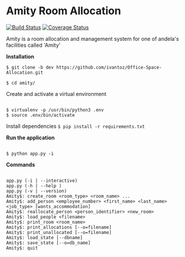 # Amity Room Allocation

[![Build Status](https://travis-ci.org/ivantoz/Office-Space-Allocation.svg?branch=dev)](https://travis-ci.org/ivantoz/Office-Space-Allocation)
[![Coverage Status](https://coveralls.io/repos/github/ivantoz/Office-Space-Allocation/badge.svg?branch=master)](https://coveralls.io/github/ivantoz/Office-Space-Allocation?branch=master)

Amity is a room allocation and management system for one of andela's facilities called 'Amity'

**Installation**

`$ git clone -b dev https://github.com/ivantoz/Office-Space-Allocation.git`

`$ cd amity/`

Create and activate a virtual environment

```

$ virtualenv -p /usr/bin/python3 .env
$ source .env/bin/activate

```

Install dependencies
`$ pip install -r requirements.txt`

**Run the application**
```

$ python app.py -i

```

**Commands**
```

app.py (-i | --interactive)
app.py (-h | --help )
app.py (-v | --version)
Amity$: create_room <room_type> <room_name> ...
Amity$: add_person <employee_number> <first_name> <last_name> <job_type> [wants_accommodation]
Amity$: reallocate_person <person_identifier> <new_room>
Amity$: load_people <filename>
Amity$: print_room <room_name>
Amity$: print_allocations [--o=filename]
Amity$: print_unallocated [--o=filename]
Amity$: load_state [--dbname]
Amity$: save_state [--o=db_name]
Amity$: quit


```
